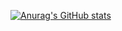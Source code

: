 [![Anurag's GitHub stats](https://github-readme-stats.vercel.app/api?username=Thomas2889)](https://github.com/anuraghazra/github-readme-stats)
